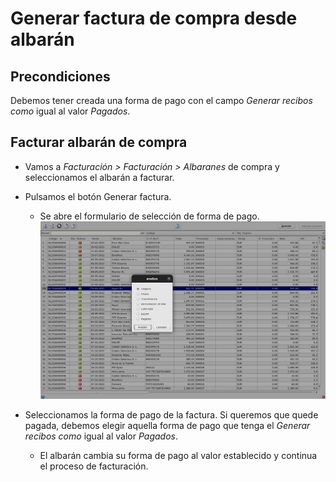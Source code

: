 # Generar factura de compra desde albarán

## Precondiciones
Debemos tener creada una forma de pago con el campo *Generar recibos como* igual al valor *Pagados*.

## Facturar albarán de compra

* Vamos a *Facturación > Facturación > Albaranes* de compra y seleccionamos el albarán a facturar.

* Pulsamos el botón Generar factura.
    * Se abre el formulario de selección de forma de pago.
    ![Seleccionar forma de pago](./img/albaranesprov_selformapago.png)

* Seleccionamos la forma de pago de la factura. Si queremos que quede pagada, debemos elegir aquella forma de pago que tenga el *Generar recibos como* igual al valor *Pagados*.

    * El albarán cambia su forma de pago al valor establecido y continua el proceso de facturación.


